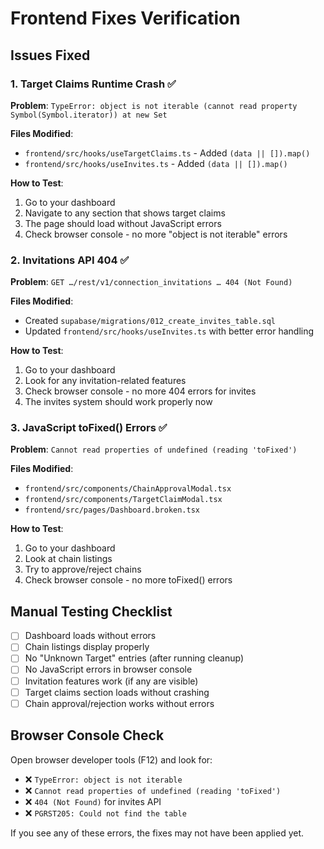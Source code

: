# Frontend Fixes Verification

## Issues Fixed

### 1. Target Claims Runtime Crash ✅
**Problem**: `TypeError: object is not iterable (cannot read property Symbol(Symbol.iterator)) at new Set`

**Files Modified**:
- `frontend/src/hooks/useTargetClaims.ts` - Added `(data || []).map()` 
- `frontend/src/hooks/useInvites.ts` - Added `(data || []).map()`

**How to Test**:
1. Go to your dashboard
2. Navigate to any section that shows target claims
3. The page should load without JavaScript errors
4. Check browser console - no more "object is not iterable" errors

### 2. Invitations API 404 ✅
**Problem**: `GET …/rest/v1/connection_invitations … 404 (Not Found)`

**Files Modified**:
- Created `supabase/migrations/012_create_invites_table.sql`
- Updated `frontend/src/hooks/useInvites.ts` with better error handling

**How to Test**:
1. Go to your dashboard
2. Look for any invitation-related features
3. Check browser console - no more 404 errors for invites
4. The invites system should work properly now

### 3. JavaScript toFixed() Errors ✅
**Problem**: `Cannot read properties of undefined (reading 'toFixed')`

**Files Modified**:
- `frontend/src/components/ChainApprovalModal.tsx`
- `frontend/src/components/TargetClaimModal.tsx`
- `frontend/src/pages/Dashboard.broken.tsx`

**How to Test**:
1. Go to your dashboard
2. Look at chain listings
3. Try to approve/reject chains
4. Check browser console - no more toFixed() errors

## Manual Testing Checklist

- [ ] Dashboard loads without errors
- [ ] Chain listings display properly
- [ ] No "Unknown Target" entries (after running cleanup)
- [ ] No JavaScript errors in browser console
- [ ] Invitation features work (if any are visible)
- [ ] Target claims section loads without crashing
- [ ] Chain approval/rejection works without errors

## Browser Console Check

Open browser developer tools (F12) and look for:
- ❌ `TypeError: object is not iterable`
- ❌ `Cannot read properties of undefined (reading 'toFixed')`
- ❌ `404 (Not Found)` for invites API
- ❌ `PGRST205: Could not find the table`

If you see any of these errors, the fixes may not have been applied yet.
